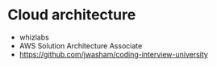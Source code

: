 # Cloud architecture

- whizlabs
- AWS Solution Architecture Associate 
- https://github.com/jwasham/coding-interview-university